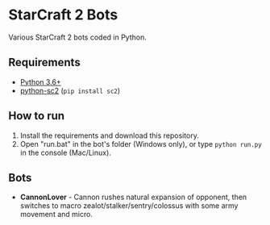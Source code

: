 # StarCraft 2 Bots
Various StarCraft 2 bots coded in Python.

## Requirements
* [Python 3.6+](https://www.python.org/downloads/)
* [python-sc2](https://github.com/Dentosal/python-sc2) (```pip install sc2```)

## How to run
1. Install the requirements and download this repository.
2. Open "run.bat" in the bot's folder (Windows only), or type ```python run.py``` in the console (Mac/Linux).

## Bots
* **CannonLover** - Cannon rushes natural expansion of opponent, then switches to macro zealot/stalker/sentry/colossus with some army movement and micro.
